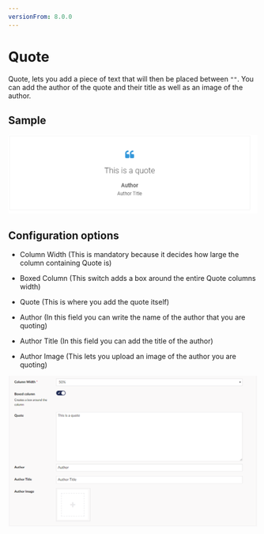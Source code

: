 ```yaml
---
versionFrom: 8.0.0
---
```


# Quote

Quote, lets you add a piece of text that will then be placed between `""`.  You can add the author of the quote and their title as well as an image of the author.

## Sample

![Quote Frontend](images/Quote-frontend1.png)

## Configuration options

- Column Width (This is mandatory because it decides how large the column containing Quote is)

- Boxed Column (This switch adds a box around the entire Quote columns width)

- Quote (This is where you add the quote itself)

- Author (In this field you can write the name of the author that you are quoting)

- Author Title (In this field you can add the title of the author)

- Author Image (This lets you upload an image of the author you are quoting)

![Quote Backoffice](images/Quote-Backoffice.png)